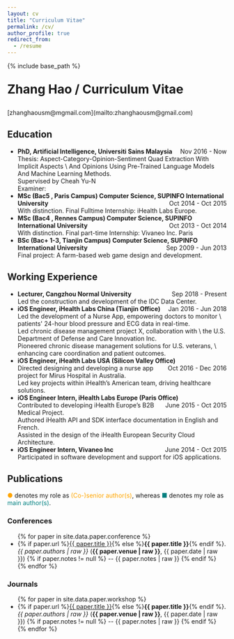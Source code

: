 ```yaml
---
layout: cv
title: "Curriculum Vitae"
permalink: /cv/
author_profile: true
redirect_from:
  - /resume
---
```


{% include base_path %}
<p style="font-size: 2em; font-weight: bold;">Zhang Hao / Curriculum Vitae</p>
[zhanghaousm@mgmail.com](mailto:zhanghaousm@gmail.com)


## Education

* **PhD, Artificial Intelligence, Universiti Sains Malaysia** <span style="float: right;">Nov 2016 - Now</span><br>
  <span class='desc'>Thesis: Aspect-Category-Opinion-Sentiment Quad Extraction With Implicit Aspects \\
   And Opinions Using Pre-Trained Language Models And Machine Learning Methods.</span><br>
  <span class='desc'>Supervised by Cheah Yu-N</span><br>
  <span class='desc'>Examiner:</span>
* **MSc (Bac5 , Paris Campus) Computer Science, SUPINFO International University** <span style="float: right;">Oct 2014 - Oct 2015</span>\
  <span class='desc'>With distinction. Final Fulltime Internship: iHealth Labs Europe.</span>
* **MSc (Bac4 , Rennes Campus) Computer Science, SUPINFO International University** <span style="float: right;">Oct 2013 - Oct 2014</span>\
  <span class='desc'>With distinction. Final part-time Internship: Vivaneo Inc. Paris</span>
* **BSc (Bac+ 1-3, Tianjin Campus) Computer Science, SUPINFO International University** <span style="float: right;">Sep 2009 - Jun 2013</span>\
  <span class='desc'>Final project: A farm-based web game design and development.</span>

## Working Experience

* **Lecturer, Cangzhou Normal University** <span style="float: right;">Sep 2018 - Present</span>\
   <span class='desc'>Led the construction and development of the IDC Data Center. </span>
* **iOS Engineer, iHealth Labs China (Tianjin Office)** <span style="float: right;">Jan 2016 - Jun 2018</span>\
   <span class='desc'>Led the development of a Nurse App, empowering doctors to monitor \\
  patients' 24-hour blood pressure and ECG data in real-time. </span>\
   <span class='desc'>Led chronic disease management project X, collaboration with \\
   the U.S. Department of Defense and Care Innovation Inc. </span>\
   <span class='desc'>Pioneered chronic disease management solutions for U.S. veterans, \\
   enhancing care coordination and patient outcomes. </span>
* **iOS Engineer, iHealth Labs USA (Silicon Valley Office)**<span style="float: right;">Oct 2016 - Dec 2016</span>\
   <span class='desc'>Directed designing and developing a nurse app project for Mirus Hospital in Australia. </span>\
   <span class='desc'>Led key projects within iHealth’s American team, driving healthcare solutions. </span>
* **iOS Engineer Intern, iHealth Labs Europe (Paris Office)**<span style="float: right;">June 2015 - Oct 2015</span>\
   <span class='desc'>Contributed to developing iHealth Europe’s B2B Medical Project. </span>\
   <span class='desc'>Authored iHealth API and SDK interface documentation in English and French. </span>\
   <span class='desc'>Assisted in the design of the iHealth European Security Cloud Architecture. </span>
* **iOS Engineer Intern, Vivaneo Inc** <span style="float: right;">June 2014 - Oct 2015</span>\
   <span class='desc'>Participated in software development and support for iOS applications. </span>

<div class="page-break"></div>

## Publications

<span style="color: orange;">●</span> denotes my role as <span style="color: orange;">(Co-)senior author(s)</span>, whereas <span style="color: teal;">■</span> denotes my role as <span style="color: teal;">main author(s)</span>.
###  Conferences
<div class="compact-ul">
<ul>
{% for paper in site.data.paper.conference %}
<li class="{% if paper.author and paper.author == 'first' %}first-author{% elsif paper.author and paper.author == 'last' %}last-author{% else %}default-author{% endif %}">
    {% if paper.url %}<a href="{{ paper.url }}">{{ paper.title }}</a>{% else %}<strong>{{ paper.title }}</strong>{% endif %}. <i>{{ paper.authors | raw }}</i> (<b>{{ paper.venue | raw }}</b>, {{ paper.date | raw }})
    {% if paper.notes != null %} -- {{ paper.notes | raw }}
    {% endif %}
</li>
{% endfor %}
</ul>
</div>

### Journals
<div class="compact-ul">
<ul>
{% for paper in site.data.paper.workshop %}
<li class="{% if paper.author and paper.author == 'first' %}first-author{% elsif paper.author and paper.author == 'last' %}last-author{% else %}default-author{% endif %}">
    {% if paper.url %}<a href="{{ paper.url }}">{{ paper.title }}</a>{% else %}<strong>{{ paper.title }}</strong>{% endif %}. <i>{{ paper.authors | raw }}</i> (<b>{{ paper.venue | raw }}</b>, {{ paper.date | raw }})
    {% if paper.notes != null %} -- {{ paper.notes | raw }}
    {% endif %}
</li>
{% endfor %}
</ul>
</div>




